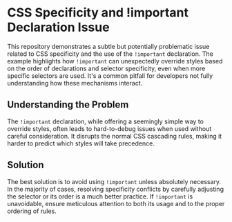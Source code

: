 # CSS Specificity and !important Declaration Issue

This repository demonstrates a subtle but potentially problematic issue related to CSS specificity and the use of the `!important` declaration.  The example highlights how `!important` can unexpectedly override styles based on the order of declarations and selector specificity, even when more specific selectors are used.  It's a common pitfall for developers not fully understanding how these mechanisms interact.

## Understanding the Problem

The `!important` declaration, while offering a seemingly simple way to override styles, often leads to hard-to-debug issues when used without careful consideration. It disrupts the normal CSS cascading rules, making it harder to predict which styles will take precedence.

## Solution

The best solution is to avoid using `!important` unless absolutely necessary.  In the majority of cases, resolving specificity conflicts by carefully adjusting the selector or its order is a much better practice. If `!important` is unavoidable, ensure meticulous attention to both its usage and to the proper ordering of rules.